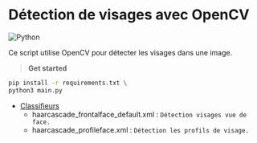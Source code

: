 # Détection de visages avec OpenCV
![Python](https://img.shields.io/badge/made_with-python-yellow)

Ce script utilise OpenCV pour détecter les visages dans une image.

> **Get started**
``` bash
pip install -r requirements.txt \
python3 main.py
```
+ <ins>Classifieurs</ins>
    + haarcascade_frontalface_default.xml : `Détection visages vue de face.`
    + haarcascade_profileface.xml : `Détection les profils de visage.`

